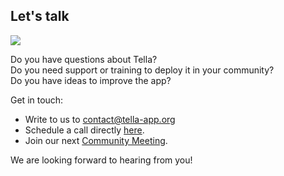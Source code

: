 <div className="section" id="get-in-touch">
    <h2>Let's talk</h2>
    <div className="columns">
        <div className="column">
            <img src="img/idea.svg"/>
        </div>
        <div className="column">
            <p>
                Do you have questions about Tella?<br/> 
                Do you need support or training to deploy it in your community?<br/>
                Do you have ideas to improve the app?<br/>
            </p>
            <p>Get in touch:
                <ul>
                    <li> Write to us to <a href="mailto:contact@tella-app.org">contact@tella-app.org</a></li>
                    <li> Schedule a call directly <a href="https://calendly.com/d/grp-5v7-rjf/tella-meeting">here</a>.</li>
                    <li> Join our next <a href="/community-meetings">Community Meeting</a>.</li>
                </ul>
            </p> 
            <p>We are looking forward to hearing from you!</p>
        </div>           
    </div>
</div>